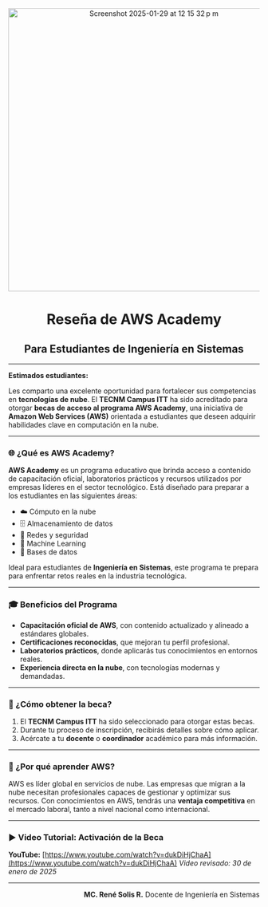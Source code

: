 

<div align="center">

<img width="568" alt="Screenshot 2025-01-29 at 12 15 32 p m" src="https://github.com/user-attachments/assets/1c8e39c5-61cd-4c98-8b2c-36c94cbedd64" />

# Reseña de AWS Academy

## Para Estudiantes de Ingeniería en Sistemas

</div>

---

**Estimados estudiantes:**

Les comparto una excelente oportunidad para fortalecer sus competencias en **tecnologías de nube**. El **TECNM Campus ITT** ha sido acreditado para otorgar **becas de acceso al programa AWS Academy**, una iniciativa de **Amazon Web Services (AWS)** orientada a estudiantes que deseen adquirir habilidades clave en computación en la nube.

---

### 🌐 ¿Qué es AWS Academy?

**AWS Academy** es un programa educativo que brinda acceso a contenido de capacitación oficial, laboratorios prácticos y recursos utilizados por empresas líderes en el sector tecnológico. Está diseñado para preparar a los estudiantes en las siguientes áreas:

* ☁️ Cómputo en la nube
* 🗄️ Almacenamiento de datos
* 🔐 Redes y seguridad
* 🤖 Machine Learning
* 🧠 Bases de datos

Ideal para estudiantes de **Ingeniería en Sistemas**, este programa te prepara para enfrentar retos reales en la industria tecnológica.

---

### 🎓 Beneficios del Programa

* **Capacitación oficial de AWS**, con contenido actualizado y alineado a estándares globales.
* **Certificaciones reconocidas**, que mejoran tu perfil profesional.
* **Laboratorios prácticos**, donde aplicarás tus conocimientos en entornos reales.
* **Experiencia directa en la nube**, con tecnologías modernas y demandadas.

---

### 📝 ¿Cómo obtener la beca?

1. El **TECNM Campus ITT** ha sido seleccionado para otorgar estas becas.
2. Durante tu proceso de inscripción, recibirás detalles sobre cómo aplicar.
3. Acércate a tu **docente** o **coordinador** académico para más información.

---

### 🚀 ¿Por qué aprender AWS?

AWS es líder global en servicios de nube. Las empresas que migran a la nube necesitan profesionales capaces de gestionar y optimizar sus recursos. Con conocimientos en AWS, tendrás una **ventaja competitiva** en el mercado laboral, tanto a nivel nacional como internacional.

---

### ▶️ Video Tutorial: Activación de la Beca

**YouTube:** [https://www.youtube.com/watch?v=dukDiHjChaA](https://www.youtube.com/watch?v=dukDiHjChaA)
*Video revisado: 30 de enero de 2025*

---

<div align="right">

**MC. René Solis R.**
Docente de Ingeniería en Sistemas

</div>


